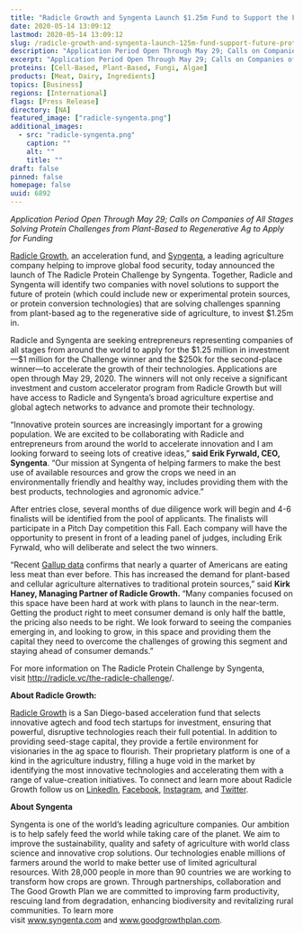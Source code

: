 ```yaml
---
title: "Radicle Growth and Syngenta Launch $1.25m Fund to Support the Future of Protein"
date: 2020-05-14 13:09:12
lastmod: 2020-05-14 13:09:12
slug: /radicle-growth-and-syngenta-launch-125m-fund-support-future-protein
description: "Application Period Open Through May 29; Calls on Companies of All Stages Solving Protein Challenges from Plant-Based to Regenerative Ag to Apply for Funding"
excerpt: "Application Period Open Through May 29; Calls on Companies of All Stages Solving Protein Challenges from Plant-Based to Regenerative Ag to Apply for Funding"
proteins: [Cell-Based, Plant-Based, Fungi, Algae]
products: [Meat, Dairy, Ingredients]
topics: [Business]
regions: [International]
flags: [Press Release]
directory: [NA]
featured_image: ["radicle-syngenta.png"]
additional_images:
  - src: "radicle-syngenta.png"
    caption: ""
    alt: ""
    title: ""
draft: false
pinned: false
homepage: false
uuid: 6892
---
```

<p><em>Application Period Open Through May 29; Calls on Companies of All Stages Solving Protein Challenges from Plant-Based to Regenerative Ag to Apply for Funding</em></p>
<p><a href="http://radicle.vc/the-radicle-challenge/">Radicle Growth</a>, an acceleration fund, and <a href="https://www.syngenta.com/">Syngenta</a>, a leading agriculture company helping to improve global food security, today announced the launch of The Radicle Protein Challenge by Syngenta. Together, Radicle and Syngenta will identify two companies with novel solutions to support the future of protein (which could include new or experimental protein sources, or protein conversion technologies) that are solving challenges spanning from plant-based ag to the regenerative side of agriculture, to invest $1.25m in.</p>
<p>Radicle and Syngenta are seeking entrepreneurs representing companies of all stages from around the world to apply for the $1.25 million in investment—$1 million for the Challenge winner and the $250k for the second-place winner—to accelerate the growth of their technologies. Applications are open through May 29, 2020. The winners will not only receive a significant investment and custom accelerator program from Radicle Growth but will have access to Radicle and Syngenta’s broad agriculture expertise and global agtech networks to advance and promote their technology.</p>
<p>“Innovative protein sources are increasingly important for a growing population. We are excited to be collaborating with Radicle and entrepreneurs from around the world to accelerate innovation and I am looking forward to seeing lots of creative ideas,” <strong>said Erik Fyrwald, CEO, Syngenta</strong>. “Our mission at Syngenta of helping farmers to make the best use of available resources and grow the crops we need in an environmentally friendly and healthy way, includes providing them with the best products, technologies and agronomic advice.”</p>
<p>After entries close, several months of due diligence work will begin and 4-6 finalists will be identified from the pool of applicants. The finalists will participate in a Pitch Day competition this Fall. Each company will have the opportunity to present in front of a leading panel of judges, including Erik Fyrwald, who will deliberate and select the two winners.</p>
<p>“Recent <a href="https://news.gallup.com/poll/282779/nearly-one-four-cut-back-eating-meat.aspx">Gallup data</a> confirms that nearly a quarter of Americans are eating less meat than ever before. This has increased the demand for plant-based and cellular agriculture alternatives to traditional protein sources,” said <strong>Kirk Haney, Managing Partner of Radicle Growth. </strong>“Many companies focused on this space have been hard at work with plans to launch in the near-term. Getting the product right to meet consumer demand is only half the battle, the pricing also needs to be right. We look forward to seeing the companies emerging in, and looking to grow, in this space and providing them the capital they need to overcome the challenges of growing this segment and staying ahead of consumer demands.”</p>
<p>For more information on The Radicle Protein Challenge by Syngenta, visit <a href="http://radicle.vc/the-radicle-challenge/">http://radicle.vc/the-radicle-challenge</a>/.</p>
<p><strong>About Radicle Growth:</strong></p>
<p><a href="https://radicle.vc/">Radicle Growth</a> is a San Diego-based acceleration fund that selects innovative agtech and food tech startups for investment, ensuring that powerful, disruptive technologies reach their full potential. In addition to providing seed-stage capital, they provide a fertile environment for visionaries in the ag space to flourish. Their proprietary platform is one of a kind in the agriculture industry, filling a huge void in the market by identifying the most innovative technologies and accelerating them with a range of value-creation initiatives. To connect and learn more about Radicle Growth follow us on <a href="https://www.linkedin.com/company/radicle-seed/">LinkedIn</a>, <a href="https://www.facebook.com/radiclegrowth/">Facebook</a>, <a href="https://www.instagram.com/radicle_growth_vc/">Instagram</a>, and <a href="https://twitter.com/radiclegrowth?lang=en">Twitter</a>.</p>
<p><strong>About Syngenta</strong></p>
<p>Syngenta is one of the world’s leading agriculture companies. Our ambition is to help safely feed the world while taking care of the planet. We aim to improve the sustainability, quality and safety of agriculture with world class science and innovative crop solutions. Our technologies enable millions of farmers around the world to make better use of limited agricultural resources. With 28,000 people in more than 90 countries we are working to transform how crops are grown. Through partnerships, collaboration and The Good Growth Plan we are committed to improving farm productivity, rescuing land from degradation, enhancing biodiversity and revitalizing rural communities. To learn more visit <a href="http://www.syngenta.com/">www.syngenta.com</a> and <a href="http://www.goodgrowthplan.com/">www.goodgrowthplan.com</a>.</p>
